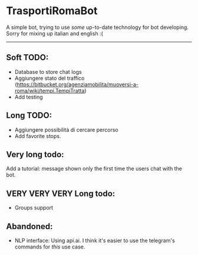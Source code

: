 # TrasportiRomaBot
A simple bot, trying to use *some* up-to-date technology for bot developing. Sorry for mixing up italian and english
:(

----

## Soft TODO:
  * Database to store chat logs
  * Aggiungere stato del traffico (https://bitbucket.org/agenziamobilita/muoversi-a-roma/wiki/tempi.TempiTratta)
  * Add testing

## Long TODO:
* Aggiungere possibilità di cercare percorso
* Add favorite stops.

## Very long todo:
  Add a tutorial: message shown only the first time the users chat with the bot.

## VERY VERY VERY Long todo:
  * Groups support

## Abandoned:
  * NLP interface: Using api.ai. I think it's easier to use the telegram's commands for *this* use case.
